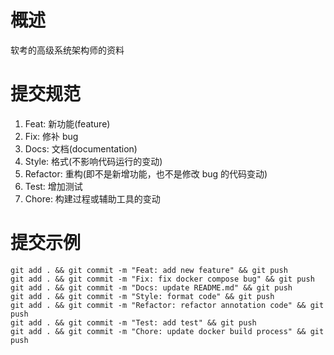# 概述

软考的高级系统架构师的资料

# 提交规范

1. Feat: 新功能(feature)
2. Fix: 修补 bug
3. Docs: 文档(documentation)
4. Style: 格式(不影响代码运行的变动)
5. Refactor: 重构(即不是新增功能，也不是修改 bug 的代码变动)
6. Test: 增加测试
7. Chore: 构建过程或辅助工具的变动

# 提交示例

```
git add . && git commit -m "Feat: add new feature" && git push
git add . && git commit -m "Fix: fix docker compose bug" && git push
git add . && git commit -m "Docs: update README.md" && git push
git add . && git commit -m "Style: format code" && git push
git add . && git commit -m "Refactor: refactor annotation code" && git push
git add . && git commit -m "Test: add test" && git push
git add . && git commit -m "Chore: update docker build process" && git push

```

